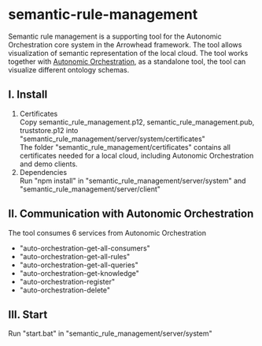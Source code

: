 # semantic-rule-management
Semantic rule management is a supporting tool for the Autonomic Orchestration core system in the Arrowhead framework. The tool allows visualization of semantic representation of the local cloud.
The tool works together with [Autonomic Orchestration](https://github.com/anlam/AutonomicOrchestration/tree/java-spring-version), as a standalone tool, the tool can visualize different ontology schemas. 
## I. Install
1. Certificates  
Copy semantic_rule_management.p12, semantic_rule_management.pub, truststore.p12 into "semantic_rule_management/server/system/certificates"  
The folder "semantic_rule_management/certificates" contains all certificates needed for a local cloud, including Autonomic Orchestration and demo clients.
2. Dependencies  
Run "npm install" in "semantic_rule_management/server/system" and "semantic_rule_management/server/client"

## II. Communication with Autonomic Orchestration
The tool consumes 6 services from Autonomic Orchestration
- "auto-orchestration-get-all-consumers"
- "auto-orchestration-get-all-rules"
- "auto-orchestration-get-all-queries"
- "auto-orchestration-get-knowledge"
- "auto-orchestration-register"
- "auto-orchestration-delete"

## III. Start
Run "start.bat" in "semantic_rule_management/server/system"
